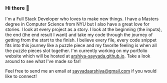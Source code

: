 ### Hi there 👋

I'm a Full Stack Developer who loves to make new things. I have a Masters degree in Computer Science from NYU but I also have a great love for stories. I look at every project as a story. I look at the beginning (the inputs), the end (the end result I want) and take my code through the journey of getting from the start to the finish. I believe every file, every code snippet fits into this journey like a puzzle piece and my favorite feeling is when all the puzzle pieces slot together. I'm currently working on my portfolio website which will be hosted at [arshiya-sayyada.github.io](https://arshiya-sayyada.github.io/). Take a look around to see what I've made so far!

Feel free to send me an email at [sayyadaarshiya@gmail.com](mailto:sayyadaarshiya@gmail.com) if you would like to connect!
<!--
**arshiya-sayyada/arshiya-sayyada** is a ✨ _special_ ✨ repository because its `README.md` (this file) appears on your GitHub profile.

Here are some ideas to get you started:

- 🔭 I’m currently working on ...
- 🌱 I’m currently learning ...
- 👯 I’m looking to collaborate on ...
- 🤔 I’m looking for help with ...
- 💬 Ask me about ...
- 📫 How to reach me: ...
- 😄 Pronouns: ...
- ⚡ Fun fact: ...
-->
